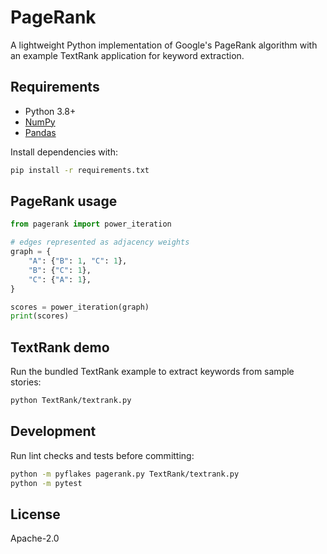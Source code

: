 # PageRank

A lightweight Python implementation of Google's PageRank algorithm with an example TextRank application for keyword extraction.

## Requirements

- Python 3.8+
- [NumPy](https://numpy.org/)
- [Pandas](https://pandas.pydata.org/)

Install dependencies with:

```bash
pip install -r requirements.txt
```

## PageRank usage

```python
from pagerank import power_iteration

# edges represented as adjacency weights
graph = {
    "A": {"B": 1, "C": 1},
    "B": {"C": 1},
    "C": {"A": 1},
}

scores = power_iteration(graph)
print(scores)
```

## TextRank demo

Run the bundled TextRank example to extract keywords from sample stories:

```bash
python TextRank/textrank.py
```

## Development

Run lint checks and tests before committing:

```bash
python -m pyflakes pagerank.py TextRank/textrank.py
python -m pytest
```

## License

Apache-2.0

